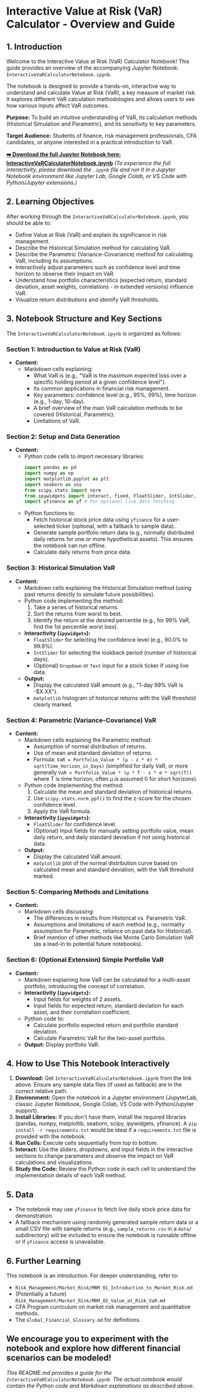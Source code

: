 # Interactive Value at Risk (VaR) Calculator - Overview and Guide

## 1. Introduction

Welcome to the Interactive Value at Risk (VaR) Calculator Notebook! This guide provides an overview of the accompanying Jupyter Notebook: `InteractiveVaRCalculatorNotebook.ipynb`.

The notebook is designed to provide a hands-on, interactive way to understand and calculate Value at Risk (VaR), a key measure of market risk. It explores different VaR calculation methodologies and allows users to see how various inputs affect VaR outcomes.

**Purpose:** To build an intuitive understanding of VaR, its calculation methods (Historical Simulation and Parametric), and its sensitivity to key parameters.

**Target Audience:** Students of finance, risk management professionals, CFA candidates, or anyone interested in a practical introduction to VaR.

**[➡️ Download the full Jupyter Notebook here: InteractiveVaRCalculatorNotebook.ipynb](./InteractiveVaRCalculatorNotebook.ipynb)**
*(To experience the full interactivity, please download the `.ipynb` file and run it in a Jupyter Notebook environment like Jupyter Lab, Google Colab, or VS Code with Python/Jupyter extensions.)*

## 2. Learning Objectives

After working through the `InteractiveVaRCalculatorNotebook.ipynb`, you should be able to:

*   Define Value at Risk (VaR) and explain its significance in risk management.
*   Describe the Historical Simulation method for calculating VaR.
*   Describe the Parametric (Variance-Covariance) method for calculating VaR, including its assumptions.
*   Interactively adjust parameters such as confidence level and time horizon to observe their impact on VaR.
*   Understand how portfolio characteristics (expected return, standard deviation, asset weights, correlations - in extended versions) influence VaR.
*   Visualize return distributions and identify VaR thresholds.

## 3. Notebook Structure and Key Sections

The `InteractiveVaRCalculatorNotebook.ipynb` is organized as follows:

### Section 1: Introduction to Value at Risk (VaR)
*   **Content:**
    *   Markdown cells explaining:
        *   What VaR is (e.g., "VaR is the maximum expected loss over a specific holding period at a given confidence level").
        *   Its common applications in financial risk management.
        *   Key parameters: confidence level (e.g., 95%, 99%), time horizon (e.g., 1-day, 10-day).
        *   A brief overview of the main VaR calculation methods to be covered (Historical, Parametric).
        *   Limitations of VaR.

### Section 2: Setup and Data Generation
*   **Content:**
    *   Python code cells to import necessary libraries:
        ```python
        import pandas as pd
        import numpy as np
        import matplotlib.pyplot as plt
        import seaborn as sns
        from scipy.stats import norm
        from ipywidgets import interact, fixed, FloatSlider, IntSlider, Dropdown
        import yfinance as yf # For optional live data fetching
        ```
    *   Python functions to:
        *   Fetch historical stock price data using `yfinance` for a user-selected ticker (optional, with a fallback to sample data).
        *   Generate sample portfolio return data (e.g., normally distributed daily returns for one or more hypothetical assets). This ensures the notebook can run offline.
        *   Calculate daily returns from price data.

### Section 3: Historical Simulation VaR
*   **Content:**
    *   Markdown cells explaining the Historical Simulation method (using past returns directly to simulate future possibilities).
    *   Python code implementing the method:
        1.  Take a series of historical returns.
        2.  Sort the returns from worst to best.
        3.  Identify the return at the desired percentile (e.g., for 99% VaR, find the 1st percentile worst loss).
    *   **Interactivity (`ipywidgets`):**
        *   `FloatSlider` for selecting the confidence level (e.g., 90.0% to 99.9%).
        *   `IntSlider` for selecting the lookback period (number of historical days).
        *   (Optional) `Dropdown` or `Text` input for a stock ticker if using live data.
    *   **Output:**
        *   Display the calculated VaR amount (e.g., "1-day 99% VaR is -$X.XX").
        *   `matplotlib` histogram of historical returns with the VaR threshold clearly marked.

### Section 4: Parametric (Variance-Covariance) VaR
*   **Content:**
    *   Markdown cells explaining the Parametric method:
        *   Assumption of normal distribution of returns.
        *   Use of mean and standard deviation of returns.
        *   Formula: `VaR = Portfolio_Value * (μ - z * σ) * sqrt(Time_Horizon_in_Days)` (simplified for daily VaR, or more generally `VaR = Portfolio_Value * (μ * T - z * σ * sqrt(T))` where T is time horizon, often μ is assumed 0 for short horizons).
    *   Python code implementing the method:
        1.  Calculate the mean and standard deviation of historical returns.
        2.  Use `scipy.stats.norm.ppf()` to find the z-score for the chosen confidence level.
        3.  Apply the VaR formula.
    *   **Interactivity (`ipywidgets`):**
        *   `FloatSlider` for confidence level.
        *   (Optional) Input fields for manually setting portfolio value, mean daily return, and daily standard deviation if not using historical data.
    *   **Output:**
        *   Display the calculated VaR amount.
        *   `matplotlib` plot of the normal distribution curve based on calculated mean and standard deviation, with the VaR threshold marked.

### Section 5: Comparing Methods and Limitations
*   **Content:**
    *   Markdown cells discussing:
        *   The differences in results from Historical vs. Parametric VaR.
        *   Assumptions and limitations of each method (e.g., normality assumption for Parametric, reliance on past data for Historical).
        *   Brief mention of other methods like Monte Carlo Simulation VaR (as a lead-in to potential future notebooks).

### Section 6: (Optional Extension) Simple Portfolio VaR
*   **Content:**
    *   Markdown explaining how VaR can be calculated for a multi-asset portfolio, introducing the concept of correlation.
    *   **Interactivity (`ipywidgets`):**
        *   Input fields for weights of 2 assets.
        *   Input fields for expected return, standard deviation for each asset, and their correlation coefficient.
    *   Python code to:
        *   Calculate portfolio expected return and portfolio standard deviation.
        *   Calculate Parametric VaR for the two-asset portfolio.
    *   **Output:** Display portfolio VaR.

## 4. How to Use This Notebook Interactively

1.  **Download:** Get `InteractiveVaRCalculatorNotebook.ipynb` from the link above. Ensure any sample data files (if used as fallback) are in the correct relative path.
2.  **Environment:** Open the notebook in a Jupyter environment (JupyterLab, classic Jupyter Notebook, Google Colab, VS Code with Python/Jupyter support).
3.  **Install Libraries:** If you don't have them, install the required libraries (pandas, numpy, matplotlib, seaborn, scipy, ipywidgets, yfinance). A `pip install -r requirements.txt` would be ideal if a `requirements.txt` file is provided with the notebook.
4.  **Run Cells:** Execute cells sequentially from top to bottom.
5.  **Interact:** Use the sliders, dropdowns, and input fields in the interactive sections to change parameters and observe the impact on VaR calculations and visualizations.
6.  **Study the Code:** Review the Python code in each cell to understand the implementation details of each VaR method.

## 5. Data

*   The notebook may use `yfinance` to fetch live daily stock price data for demonstration.
*   A fallback mechanism using randomly generated sample return data or a small CSV file with sample returns (e.g., `sample_returns.csv` in a `data/` subdirectory) will be included to ensure the notebook is runnable offline or if `yfinance` access is unavailable.

## 6. Further Learning

This notebook is an introduction. For deeper understanding, refer to:
*   `Risk_Management/Market_Risk/MRM_01_Introduction_to_Market_Risk.md`
*   (Potentially a future) `Risk_Management/Market_Risk/MRM_02_Value_at_Risk_VaR.md`
*   CFA Program curriculum on market risk management and quantitative methods.
*   The `Global_Financial_Glossary.md` for definitions.

We encourage you to experiment with the notebook and explore how different financial scenarios can be modeled!
---
*This README.md provides a guide for the `InteractiveVaRCalculatorNotebook.ipynb`. The actual notebook would contain the Python code and Markdown explanations as described above.*
